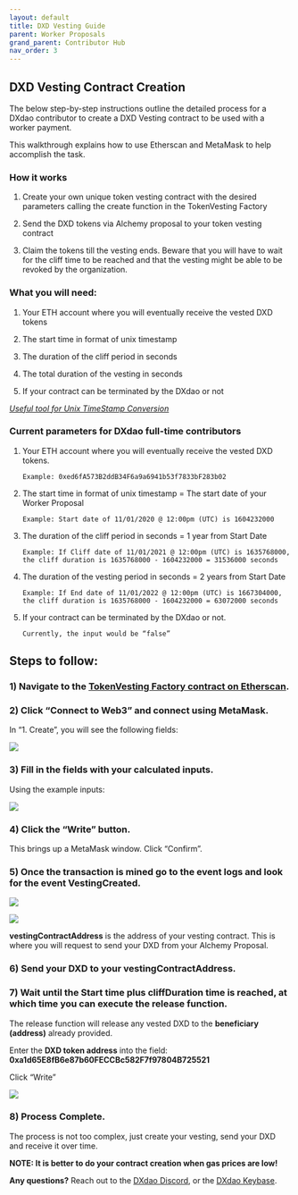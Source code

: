 ```yaml
---
layout: default
title: DXD Vesting Guide
parent: Worker Proposals
grand_parent: Contributor Hub
nav_order: 3
---
```


## DXD Vesting Contract Creation

  

The below step-by-step instructions outline the detailed process for a DXdao contributor to create a DXD Vesting contract to be used with a worker payment.

  

This walkthrough explains how to use Etherscan and MetaMask to help accomplish the task.

  

### How it works

1.  Create your own unique token vesting contract with the desired parameters calling the create function in the TokenVesting Factory
    
2.  Send the DXD tokens via Alchemy proposal to your token vesting contract
    
3.  Claim the tokens till the vesting ends. Beware that you will have to wait for the cliff time to be reached and that the vesting might be able to be revoked by the organization.
    

  

### What you will need:

1.  Your ETH account where you will eventually receive the vested DXD tokens
    
2.  The start time in format of unix timestamp
    
3.  The duration of the cliff period in seconds
    
4.  The total duration of the vesting in seconds
    
5.  If your contract can be terminated by the DXdao or not
    

  

[*Useful tool for Unix TimeStamp Conversion*](https://www.unixtimestamp.com/index.php)

  
  

### Current parameters for DXdao full-time contributors

1.  Your ETH account where you will eventually receive the vested DXD tokens.

	`Example: 0xed6fA573B2ddB34F6a9a6941b53f7833bF283b02`

2.  The start time in format of unix timestamp = The start date of your Worker Proposal

	`Example: Start date of 11/01/2020 @ 12:00pm (UTC) is 1604232000`

3.  The duration of the cliff period in seconds = 1 year from Start Date

	`Example: If Cliff date of 11/01/2021 @ 12:00pm (UTC) is 1635768000, the cliff duration is 1635768000 - 1604232000 = 31536000 seconds`

4.  The duration of the vesting period in seconds = 2 years from Start Date

	`Example: If End date of 11/01/2022 @ 12:00pm (UTC) is 1667304000, the cliff duration is 1635768000 - 1604232000 = 63072000 seconds`

5.  If your contract can be terminated by the DXdao or not. 

	`Currently, the input would be “false”`
    

  

## Steps to follow:

### 1) Navigate to the [TokenVesting Factory contract on Etherscan](https://etherscan.io/address/0x9a75944ed8b1fff381f1ebf9dd0a75ea72f75727#writeContract).

### 2) Click “Connect to Web3” and connect using MetaMask.

In “1. Create”, you will see the following fields:

![](https://lh4.googleusercontent.com/Snsrz7KhGzAGVDPr3F6DnRKCnNkx8jcnOROC_GLMFIt5gNHgOdvsgKMfW-JGosz2BkLLg6fIgjqfMVLqBsQ-V253NILzKO1svq_H1Pm-DtFBxILtQlj9rDfildDzpViVRFw9pbqs)

### 3) Fill in the fields with your calculated inputs.

Using the example inputs:

![](https://lh4.googleusercontent.com/yghh41y6BQOc1M6abpZoIIKGEr3slG7TPtwAsccU8qgG8a_37sA8j0GpvFdOVm4JudJb2ET1UGFU5x5Rf1lwxqFNZ9vILfPMlrzM8BYaV-n7PTjd34sW2Uy5_fuk6A9tWcOU3XCP)

  

### 4) Click the “Write” button.

This brings up a MetaMask window. Click “Confirm”.

### 5) Once the transaction is mined go to the event logs and look for the event VestingCreated.

![](https://lh4.googleusercontent.com/VL3wkCKBKpoTZFUAEDJ0nRUMJ5xJpZjGjVyJTSqoQzzGdhS3IVSaAXGQnNQ3vWWtRexH30K7cVqsc2binchsFmwDwjuSzz9C5UiKSzgtJHZxOyKiQccJFEhGDiS99oPDfDTt60NG)

  

![](https://lh5.googleusercontent.com/H1YyfvKD8wFEZ0EWwqChLmM3qUV_yrWIJa7oH8OGTYx4uLBZOTmfuOGWgl_OniRjGbrMV3MCQ1W5DZVLuKGoS7i7pAdH_kRi4W4p2Pe2tFmmgccpOfSKnDWT5PmFL37T697szvxz)

**vestingContractAddress** is the address of your vesting contract. This is where you will request to send your DXD from your Alchemy Proposal.

  
  

### 6) Send your DXD to your vestingContractAddress.

  

### 7) Wait until the Start time plus cliffDuration time is reached, at which time you can execute the release function.

The release function will release any vested DXD to the **beneficiary (address)** already provided.

Enter the **DXD token address** into the field: **0xa1d65E8fB6e87b60FECCBc582F7f97804B725521**

  

Click “Write”

![](https://lh5.googleusercontent.com/G2mNAHBvcFgxp4rdsdrrMflZ7gGyli1d949PNhPvnl1wkwbeAzzejf-u4Pn8NQ4ByLkWM4QTNVdyv7tmEquknJWHp9RyLukrTmYwwRIYG_oPHWaNYyng9igS2Qb31Uz7xrQ3cORW)

### 8) Process Complete.

The process is not too complex, just create your vesting, send your DXD and receive it over time.

**NOTE: It is better to do your contract creation when gas prices are low!**

**Any questions?** Reach out to the [DXdao Discord](https://discord.gg/4QXEJQkvHH), or the [DXdao Keybase](https://keybase.io/team/dx_dao).
